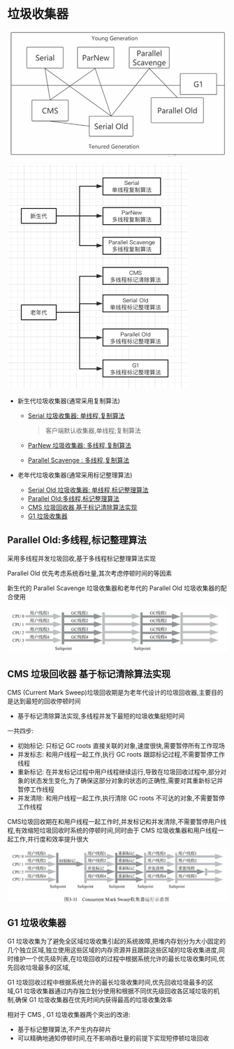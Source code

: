# 垃圾收集器

<img src="../../assets/image-20200908105903706.png" alt="image-20200908105903706" style="zoom:67%;" />

![image-20200526224033515](../../assets/image-20200526224033515.png)



- 新生代垃圾收集器(通常采用复制算法)
  - [Serial 垃圾收集器: 单线程,复制算法](010-新生代-Serial垃圾收集器.md) 

    > 客户端默认收集器,单线程;复制算法

  - [ParNew 垃圾收集器: 多线程,复制算法](020-新生代-ParNew垃圾收集器.md) 

  - [Parallel Scavenge : 多线程,复制算法](030-新生代-Parallel-Scanvenge垃圾收集器.md) 

- 老年代垃圾收集器(通常采用标记整理算法)

  - [Serial Old 垃圾收集器: 单线程,标记整理算法](050-老年代Serial-Old垃圾收集器.md) 
  - [Parallel Old:多线程,标记整理算法 ](060-老年代Parallel-Old垃圾收集器.md) 
  - [CMS 垃圾回收器 基于标记清除算法实现](040-老年代-CMS垃圾收集器.md) 
  - [G1 垃圾收集器 ](070-老年代-G1垃圾收集器.md) 

## Parallel Old:多线程,标记整理算法

采用多线程并发垃圾回收,基于多线程标记整理算法实现

Parallel Old 优先考虑系统吞吐量,其次考虑停顿时间的等因素

新生代的 Parallel Scavenge 垃圾收集器和老年代的 Parallel Old 垃圾收集器的配合使用

![image-20200526230321034](../../assets/image-20200526230321034.png)

## CMS 垃圾回收器 基于标记清除算法实现

CMS (Current Mark Sweep)垃圾回收期是为老年代设计的垃圾回收器,主要目的是达到最短的回收停顿时间

- 基于标记清除算法实现,多线程并发下最短的垃圾收集挺短时间

一共四步:

- 初始标记: 只标记 GC roots 直接关联的对象,速度很快,需要暂停所有工作现场
- 并发标志: 和用户线程一起工作,执行 GC roots 跟踪标记过程,不需要暂停工作线程
- 重新标记: 在并发标记过程中用户线程继续运行,导致在垃圾回收过程中,部分对象的状态发生变化,为了确保这部分对象的状态的正确性,需要对其重新标记并暂停工作线程
- 并发清除: 和用户线程一起工作,执行清除 GC roots 不可达的对象,不需要暂停工作线程

CMS垃圾回收期在和用户线程一起工作时,并发标记和并发清除,不需要暂停用户线程,有效缩短垃圾回收时系统的停顿时间,同时由于 CMS 垃圾收集器和用户线程一起工作,并行度和效率提升很大

![image-20200526230349026](../../assets/image-20200526230349026.png)

## G1 垃圾收集器

G1 垃圾收集为了避免全区域垃圾收集引起的系统故障,把堆内存划分为大小固定的几个独立区域,独立使用这些区域的内存资源并且跟踪这些区域的垃圾收集进度,同时维护一个优先级列表,在垃圾回收的过程中根据系统允许的最长垃圾收集时间,优先回收垃圾最多的区域,

G1 垃圾回收过程中根据系统允许的最长垃圾收集时间,优先回收垃圾最多的区域,G1 垃圾收集器通过内存独立划分使用和根据不同优先级回收各区域垃圾的机制,确保 G1 垃圾收集器在优先时间内获得最高的垃圾收集效率

相对于 CMS , G1 垃圾收集器两个突出的改进:

- 基于标记整理算法,不产生内存碎片
- 可以精确地通知停顿时间,在不影响吞吐量的前提下实现短停顿垃圾回收

